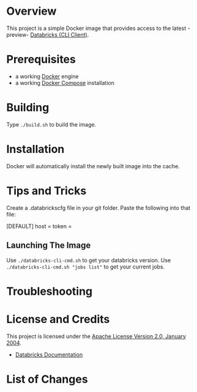 # Overview
This project is a simple Docker image that provides access to the latest -preview-
[Databricks (CLI Client)](https://docs.databricks.com/en/dev-tools/cli/).  


# Prerequisites
* a working [Docker](http://www.docker.com) engine
* a working [Docker Compose](https://docs.docker.com/compose/) installation

# Building
Type `./build.sh` to build the image.

# Installation
Docker will automatically install the newly built image into the cache.

# Tips and Tricks
Create a .databrickscfg file in your git folder.  Paste the following into that file:

[DEFAULT]
host  = <yourhost>
token = <xxxxxxxxxxxxxxxxxx>

## Launching The Image
Use `./databricks-cli-cmd.sh` to get your databricks version.
Use `./databricks-cli-cmd.sh "jobs list"` to get your current jobs.

# Troubleshooting

# License and Credits
This project is licensed under the
[Apache License Version 2.0, January 2004](http://www.apache.org/licenses/).

* [Databricks Documentation](https://docs.databricks.com)

# List of Changes
